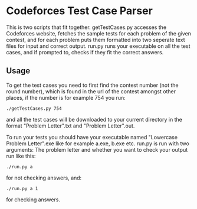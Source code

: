 # Codeforces Test Case Parser

This is two scripts that fit together. getTestCases.py accesses the Codeforces website, fetches the sample tests for each problem of the given contest, and for each problem puts them formatted into two seperate text files for input and correct output. run.py runs your executable on all the test cases, and if prompted to, checks if they fit the correct answers.

## Usage

To get the test cases you need to first find the contest number (not the round number), which is found in the url of the contest amongst other places, if the number is for example 754 you run:

`./getTestCases.py 754`

and all the test cases will be downloaded to your current directory in the format "Problem Letter".txt and "Problem Letter".out.

To run your tests you should have your executable named "Lowercase Problem Letter".exe like for example a.exe, b.exe etc. run.py is run with two arguments: The problem letter and whether you want to check your output run like this:

`./run.py a`

for not checking answers, and:

`./run.py a 1`

for checking answers.
